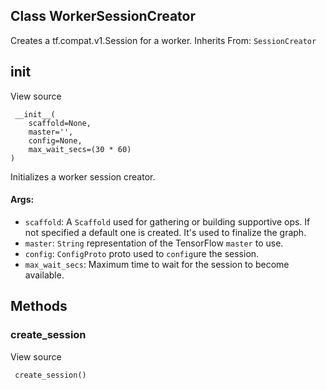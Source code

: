 ## Class WorkerSessionCreator
Creates a tf.compat.v1.Session for a worker.
Inherits From: `SessionCreator`
## __init__
View source

```
 __init__(
    scaffold=None,
    master='',
    config=None,
    max_wait_secs=(30 * 60)
)
```
Initializes a worker session creator.
#### Args:
- `scaffold`: A `Scaffold` used for gathering or building supportive ops. If not specified a default one is created. It's used to finalize the graph.
- `master`: `String` representation of the TensorFlow `master` to use.
- `config`: `ConfigProto` proto used to `config`ure the session.
- `max_wait_secs`: Maximum time to wait for the session to become available.
## Methods
### create_session
View source

```
 create_session()
```
